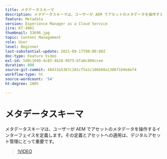 ```yaml
---
title: メタデータスキーマ
description: メタデータスキーマは、ユーザーが AEM でアセットのメタデータを操作するインターフェイスを定義します。その定義とアセットへの適用は、デジタルアセット管理にとって重要です。
feature: Metadata
version: Experience Manager as a Cloud Service
jira: KT-4981
thumbnail: 33696.jpg
topic: Content Management
role: User
level: Beginner
last-substantial-update: 2021-09-17T00:00:00Z
doc-type: Feature Video
exl-id: 5d8c1040-4c85-4b28-9975-6fa0c899ccee
duration: 800
source-git-commit: 48433a5367c281cf5a1c106b08a1306f1b0e8ef4
workflow-type: ht
source-wordcount: '54'
ht-degree: 100%

---
```


# メタデータスキーマ

メタデータスキーマは、ユーザーが AEM でアセットのメタデータを操作するインターフェイスを定義します。その定義とアセットへの適用は、デジタルアセット管理にとって重要です。

>[!VIDEO](https://video.tv.adobe.com/v/33696?quality=12&learn=on)
